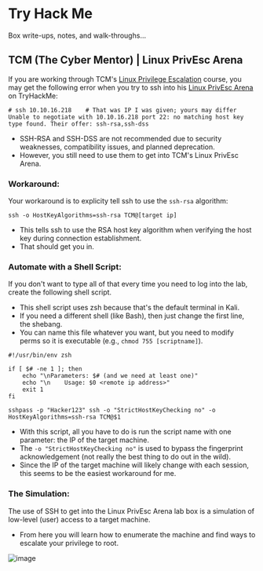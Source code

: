 # Try Hack Me

Box write-ups, notes, and walk-throughs...

## TCM (The Cyber Mentor) | Linux PrivEsc Arena

If you are working through TCM's [Linux Privilege Escalation](https://academy.tcm-sec.com/p/linux-privilege-escalation) course, you may get the following error when you try to ssh into his [Linux PrivEsc Arena](https://tryhackme.com/r/room/linuxprivescarena) on TryHackMe: 

```
# ssh 10.10.16.218    # That was IP I was given; yours may differ
Unable to negotiate with 10.10.16.218 port 22: no matching host key type found. Their offer: ssh-rsa,ssh-dss
```

- SSH-RSA and SSH-DSS are not recommended due to security weaknesses, compatibility issues, and planned deprecation.
- However, you still need to use them to get into TCM's Linux PrivEsc Arena.

### Workaround:

Your workaround is to explicity tell ssh to use the `ssh-rsa` algorithm: 
```
ssh -o HostKeyAlgorithms=ssh-rsa TCM@[target ip]
```
- This tells ssh to use the RSA host key algorithm when verifying the host key during connection establishment.
- That should get you in. 

### Automate with a Shell Script: 

If you don't want to type all of that every time you need to log into the lab, create the following shell script.
- This shell script uses zsh because that's the default terminal in Kali.
- If you need a different shell (like Bash), then just change the first line, the shebang.
- You can name this file whatever you want, but you need to modify perms so it is executable (e.g., `chmod 755 [scriptname]`).

```
#!/usr/bin/env zsh

if [ $# -ne 1 ]; then
    echo "\nParameters: $# (and we need at least one)"
    echo "\n    Usage: $0 <remote ip address>"
    exit 1
fi

sshpass -p "Hacker123" ssh -o "StrictHostKeyChecking no" -o HostKeyAlgorithms=ssh-rsa TCM@$1
```

- With this script, all you have to do is run the script name with one parameter: the IP of the target machine.
- The `-o "StrictHostKeyChecking no"` is used to bypass the fingerprint acknowledgement (not really the best thing to do out in the wild). 
- Since the IP of the target machine will likely change with each session, this seems to be the easiest workaround for me.

### The Simulation:

The use of SSH to get into the Linux PrivEsc Arena lab box is a simulation of low-level (user) access to a target machine.
- From here you will learn how to enumerate the machine and find ways to escalate your privilege to root.

![image](https://github.com/user-attachments/assets/80e793b1-a0bc-4415-aa5c-42cd865508b5)
